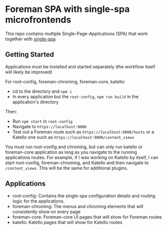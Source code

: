 # Foreman SPA with single-spa microfrontends

This repo contains multiple Single-Page-Applications (SPA) that work together with [single-spa](https://single-spa.js.org/)

## Getting Started

Applications must be installed and started separately (the workflow itself will likely be improved)

For root-config, foreman-chroming, foreman-core, katello:

- cd to the directory and `npm i`
- In every application but the `root-config`, `npm run build` in the application's directory

Then:
- Run `npm start` in `root-config`
- Navigate to `https://localhost:9000`
- Test out a Foreman route such as `https://localhost:9000/hosts` or a Katello one such as `https://localhost:9000/content_views`

You must run root-config and chroming, but can only run katello or foreman-core application as long as you navigate to the running applications routes. For example, if I was working on Katello by itself, I can start root-config, foreman-chroming, and Katello and then navigate to `/content_views`. This will be the same for additional plugins.

## Applications

- root-config: Contains the single-spa configuration details and routing logic for the applications.
- foreman-chroming: The menus and chroming elements that will consistently show on every page
- foreman-core: Foreman-core UI pages that will show for Foreman routes
- katello: Katello pages that will show for Katello routes
